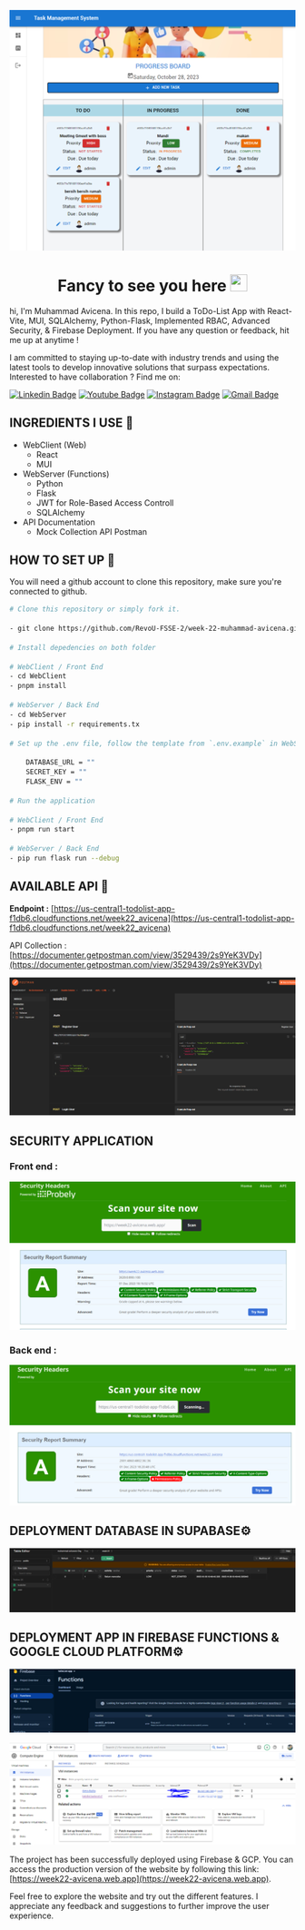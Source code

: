 ![Main](/assets-github/dashboard.png)

<h1 align="center">Fancy to see you here <img src="https://raw.githubusercontent.com/muhammad-avicena/profile/master/wave.gif" width="30px" height="30px" /> </h1>

hi, I'm Muhammad Avicena. In this repo, I build a ToDo-List App with React-Vite, MUI, SQLAlchemy, Python-Flask, Implemented RBAC, Advanced Security, & Firebase Deployment. If you have any question or feedback, hit me up at anytime !

I am committed to staying up-to-date with industry trends and using the latest tools to develop innovative solutions that surpass expectations.
Interested to have collaboration ? Find me on:

[![Linkedin Badge](https://img.shields.io/badge/-Muhammad_Avicena-blue?style=flat-square&logo=Linkedin&logoColor=white)](https://www.linkedin.com/in/muhammad-avicena/)
[![Youtube Badge](https://img.shields.io/badge/-Muhammad_Avicena-darkred?style=flat-square&logo=youtube&logoColor=white)](https://www.youtube.com/@MuhammadAvicena)
[![Instagram Badge](https://img.shields.io/badge/-ryuhideaki.dev-purple?style=flat-square&logo=instagram&logoColor=white)](https://www.instagram.com/ryuhideaki.dev/)
[![Gmail Badge](https://img.shields.io/badge/-cenarahmant.dev@gmail.com-c14438?style=flat-square&logo=Gmail&logoColor=white)](mailto:cenarahmant.dev@gmail.com)

## INGREDIENTS I USE 📜

- WebClient (Web)
  - React
  - MUI
- WebServer (Functions)
  - Python
  - Flask
  - JWT for Role-Based Access Controll
  - SQLAlchemy
- API Documentation
  - Mock Collection API Postman

## HOW TO SET UP 📰

You will need a github account to clone this repository, make sure you're connected to github.

```bash
# Clone this repository or simply fork it.

- git clone https://github.com/RevoU-FSSE-2/week-22-muhammad-avicena.git

# Install depedencies on both folder

# WebClient / Front End
- cd WebClient
- pnpm install

# WebServer / Back End
- cd WebServer
- pip install -r requirements.tx

# Set up the .env file, follow the template from `.env.example` in WebServer folder.

    DATABASE_URL = ""
    SECRET_KEY = ""
    FLASK_ENV = ""

# Run the application

# WebClient / Front End
- pnpm run start

# WebServer / Back End
- pip run flask run --debug
```

## AVAILABLE API 📰

**Endpoint :** [https://us-central1-todolist-app-f1db6.cloudfunctions.net/week22_avicena](https://us-central1-todolist-app-f1db6.cloudfunctions.net/week22_avicena)

API Collection : [https://documenter.getpostman.com/view/3529439/2s9YeK3VDy](https://documenter.getpostman.com/view/3529439/2s9YeK3VDy)

![Alt text](./assets-github/postman.png)

## SECURITY APPLICATION

### Front end :

![fe](./assets-github/security-frontend.png)

### Back end :

![be](./assets-github/security-backend.png)

## DEPLOYMENT DATABASE IN SUPABASE⚙️

![db](./assets-github/db.png)

## DEPLOYMENT APP IN FIREBASE FUNCTIONS & GOOGLE CLOUD PLATFORM⚙️

![Alt text](./assets-github/firebase-deploy.png)

![Alt text](./assets-github/gcp.png)

The project has been successfully deployed using Firebase & GCP. You can access the production version of the website by following this link: [https://week22-avicena.web.app](https://week22-avicena.web.app).

Feel free to explore the website and try out the different features. I appreciate any feedback and suggestions to further improve the user experience.
